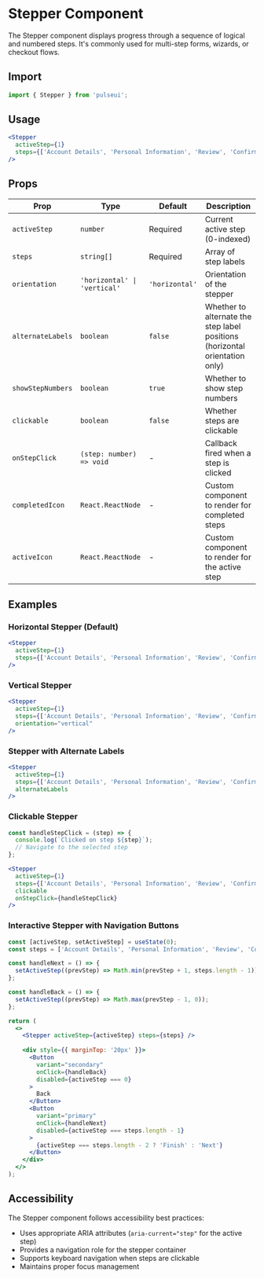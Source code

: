 # Stepper Component

The Stepper component displays progress through a sequence of logical and numbered steps. It's commonly used for multi-step forms, wizards, or checkout flows.

## Import

```jsx
import { Stepper } from 'pulseui';
```

## Usage

```jsx
<Stepper
  activeStep={1}
  steps={['Account Details', 'Personal Information', 'Review', 'Confirmation']}
/>
```

## Props

| Prop | Type | Default | Description |
|------|------|---------|-------------|
| `activeStep` | `number` | Required | Current active step (0-indexed) |
| `steps` | `string[]` | Required | Array of step labels |
| `orientation` | `'horizontal' \| 'vertical'` | `'horizontal'` | Orientation of the stepper |
| `alternateLabels` | `boolean` | `false` | Whether to alternate the step label positions (horizontal orientation only) |
| `showStepNumbers` | `boolean` | `true` | Whether to show step numbers |
| `clickable` | `boolean` | `false` | Whether steps are clickable |
| `onStepClick` | `(step: number) => void` | - | Callback fired when a step is clicked |
| `completedIcon` | `React.ReactNode` | - | Custom component to render for completed steps |
| `activeIcon` | `React.ReactNode` | - | Custom component to render for the active step |

## Examples

### Horizontal Stepper (Default)

```jsx
<Stepper
  activeStep={1}
  steps={['Account Details', 'Personal Information', 'Review', 'Confirmation']}
/>
```

### Vertical Stepper

```jsx
<Stepper
  activeStep={1}
  steps={['Account Details', 'Personal Information', 'Review', 'Confirmation']}
  orientation="vertical"
/>
```

### Stepper with Alternate Labels

```jsx
<Stepper
  activeStep={1}
  steps={['Account Details', 'Personal Information', 'Review', 'Confirmation']}
  alternateLabels
/>
```

### Clickable Stepper

```jsx
const handleStepClick = (step) => {
  console.log(`Clicked on step ${step}`);
  // Navigate to the selected step
};

<Stepper
  activeStep={1}
  steps={['Account Details', 'Personal Information', 'Review', 'Confirmation']}
  clickable
  onStepClick={handleStepClick}
/>
```

### Interactive Stepper with Navigation Buttons

```jsx
const [activeStep, setActiveStep] = useState(0);
const steps = ['Account Details', 'Personal Information', 'Review', 'Confirmation'];

const handleNext = () => {
  setActiveStep((prevStep) => Math.min(prevStep + 1, steps.length - 1));
};

const handleBack = () => {
  setActiveStep((prevStep) => Math.max(prevStep - 1, 0));
};

return (
  <>
    <Stepper activeStep={activeStep} steps={steps} />
    
    <div style={{ marginTop: '20px' }}>
      <Button 
        variant="secondary" 
        onClick={handleBack}
        disabled={activeStep === 0}
      >
        Back
      </Button>
      <Button 
        variant="primary" 
        onClick={handleNext}
        disabled={activeStep === steps.length - 1}
      >
        {activeStep === steps.length - 2 ? 'Finish' : 'Next'}
      </Button>
    </div>
  </>
);
```

## Accessibility

The Stepper component follows accessibility best practices:

- Uses appropriate ARIA attributes (`aria-current="step"` for the active step)
- Provides a navigation role for the stepper container
- Supports keyboard navigation when steps are clickable
- Maintains proper focus management
